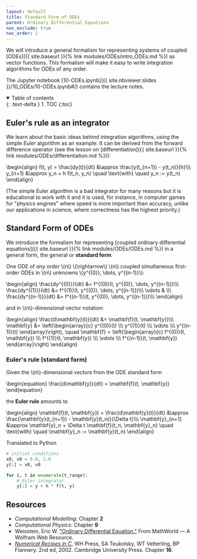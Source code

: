 ```yaml
---
layout: default
title: Standard Form of ODEs
parent: Ordinary Differential Equations
nav_exclude: true
nav_order: 2
---
```


We will introduce a general formalism for representing systems of
coupled [ODEs]({{ site.baseurl }}{% link modules/ODEs/intro_ODEs.md %}) as
vector functions. This formalism will make it easy to write
integration algorithms for ODEs of any order.

The Jupyter notebook [10-ODEs.ipynb]({{ site.nbviewer.slides
}}/10_ODEs/10-ODEs.ipynb#/) contains the lecture notes.


<details open markdown="block">
  <summary>
    Table of contents
  </summary>
  {: .text-delta }
1. TOC
{:toc}
</details>


## Euler's rule as an integrator

We learn about the basic ideas behind integration algorithms, using
the simple *Euler* algorithm as an example. It can be derived from the
forward difference operator (see the lesson on [differentiation]({{
site.baseurl }}{% link modules/ODEs/differentiation.md %})):

\begin{align}
f(t, y) = \frac{dy(t)}{dt} &\approx \frac{y(t_{n+1}) - y(t_n)}{h}\\\\\\
y_{n+1} &\approx y_n + h f(t_n, y_n) \quad \text{with} \quad y_n := y(t_n)
\end{align}

(The simple Euler algorithm is a bad integrator for many reasons but
it is educational to work with it and it is used, for instance, in
computer games for "physics engines" where speed is more important
than accuracy, unlike *our* applications in science, where correctness
has the highest priority.)


## Standard Form of ODEs

We introduce the formalism for
representing [coupled ordinary differential equations]({{ site.baseurl
}}{% link modules/ODEs/ODEs.md %}) in a general form, the general or
**standard form**.

One ODE of *any order* \\(n\\) \\(\rightarrow\\) \\(n\\) coupled simultaneous
first-order ODEs in \\(n\\) unknowns \\(y^{(0)}, \dots, y^{(n-1)}\\):

\begin{align}
\frac{dy^{(0)}}{dt} &= f^{(0)}(t, y^{(0)}, \dots, y^{(n-1)})\\\\\\
\frac{dy^{(1)}}{dt} &= f^{(1)}(t, y^{(0)}, \dots, y^{(n-1)})\\\\\\
\vdots &  \\\\\\
\frac{dy^{(n-1)}}{dt} &= f^{(n-1)}(t, y^{(0)}, \dots, y^{(n-1)})\\\\\\
\end{align}

and in \\(n\\)-dimensional vector notation:

\begin{align}
\frac{d\mathbf{y}(t)}{dt} &= \mathbf{f}(t, \mathbf{y})\\\\\\
\mathbf{y} &= \left(\begin{array}{c}
  y^{(0)}(t) \\\\\\
  y^{(1)}(t) \\\\\\
  \vdots \\\\\\
  y^{(n-1)}(t)
  \end{array}\right),
\quad
\mathbf{f} = \left(\begin{array}{c}
  f^{(0)}(t, \mathbf{y}) \\\\\\
  f^{(1)}(t, \mathbf{y}) \\\\\\
  \vdots \\\\\\
  f^{(n-1)}(t, \mathbf{y})
  \end{array}\right)
\end{align}


### Euler's rule (standard form)
Given the \\(n\\)-dimensional vectors from the ODE standard form

\begin{equation}
\frac{d\mathbf{y}}{dt} = \mathbf{f}(t, \mathbf{y})
\end{equation}

the **Euler rule** amounts to

\begin{align}
\mathbf{f}(t, \mathbf{y}) = \frac{d\mathbf{y}(t)}{dt} &\approx \frac{\mathbf{y}(t_{n+1}) - \mathbf{y}(t_n)}{\Delta t}\\\\\\
\mathbf{y}_{n+1} &\approx \mathbf{y}_n + \Delta t \mathbf{f}(t_n, \mathbf{y}_n) \quad \text{with} \quad \mathbf{y}_n := \mathbf{y}(t_n)
\end{align}

Translated to Python
```python
# initial conditions
x0, v0 = 0.0, 1.0
y[:] = x0, v0

for i, t in enumerate(t_range):
    # Euler integrator
    y[:] = y + h * f(t, y)
```	

## Resources ##

* _Computational Modelling_: Chapter **2**
* _Computational Physics_: Chapter **9**
* Weisstein, Eric
  W. ["Ordinary Differential Equation."](http://mathworld.wolfram.com/OrdinaryDifferentialEquation.html)
  From MathWorld — A Wolfram Web Resource.
* _[Numerical Recipes in C](http://apps.nrbook.com/c/index.html)_, WH
  Press, SA Teukolsky, WT Vetterling, BP Flannery. 2nd
  ed, 2002. Cambridge University Press. Chapter **16**.


